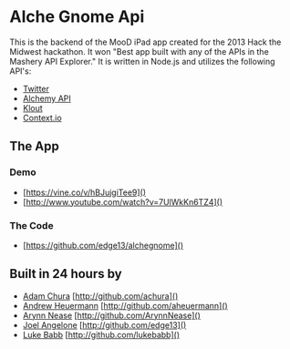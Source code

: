 # Alche Gnome Api

This is the backend of the MooD iPad app created for the 2013 Hack the Midwest hackathon. It won "Best app built with any of the APIs in the Mashery API Explorer." It is written in Node.js and utilizes the following API's:

* [Twitter](https://dev.twitter.com/docs/api)
* [Alchemy API](http://www.alchemyapi.com/)
* [Klout](http://klout.com/)
* [Context.io](http://context.io/)


## The App

### Demo

* [https://vine.co/v/hBJujgiTee9]()
* [http://www.youtube.com/watch?v=7UlWkKn6TZ4]()

### The Code
* [https://github.com/edge13/alchegnome]()


## Built in 24 hours by

* [Adam Chura](http://twitter.com/adamchura) [http://github.com/achura]()
* [Andrew Heuermann](http://twitter.com/aheuermann) [http://github.com/aheuermann]()
* [Arynn Nease](http://twitter.com/ArynnNease) [http://github.com/ArynnNease]()
* [Joel Angelone](http://twitter.com/joelangelone) [http://github.com/edge13]()
* [Luke Babb](http://twitter.com/lukebabb) [http://github.com/lukebabb]()





